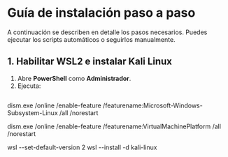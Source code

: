 # Guía de instalación paso a paso

A continuación se describen en detalle los pasos necesarios. Puedes ejecutar los scripts automáticos o seguirlos manualmente.

## 1. Habilitar WSL2 e instalar Kali Linux

1. Abre **PowerShell** como **Administrador**.
2. Ejecuta:
   ```powershell
dism.exe /online /enable-feature /featurename:Microsoft-Windows-Subsystem-Linux /all /norestart

dism.exe /online /enable-feature /featurename:VirtualMachinePlatform /all /norestart

wsl --set-default-version 2
wsl --install -d kali-linux
